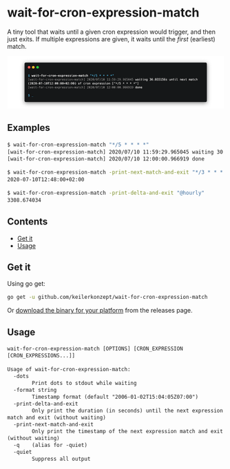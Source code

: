 # wait-for-cron-expression-match

A tiny tool that waits until a given cron expression would trigger, and then just exits. If multiple expressions are given, it waits until the _first_ (earliest) match.

![image](doc/screenshot.png)

## Examples

```sh
$ wait-for-cron-expression-match "*/5 * * * *"
[wait-for-cron-expression-match] 2020/07/10 11:59:29.965045 waiting 30.035156s until next match (2020-07-10T12:00:00+02:00) of cron expression ["*/5 * * * *"]
[wait-for-cron-expression-match] 2020/07/10 12:00:00.966919 done
```

```sh
$ wait-for-cron-expression-match -print-next-match-and-exit "*/3 * * * *"
2020-07-10T12:48:00+02:00
```

```sh
$ wait-for-cron-expression-match -print-delta-and-exit "@hourly"
3308.674034
```

## Contents

- [Get it](#get-it)
- [Usage](#usage)

## Get it

Using go get:

```bash
go get -u github.com/keilerkonzept/wait-for-cron-expression-match
```

Or [download the binary for your platform](https://github.com/keilerkonzept/wait-for-cron-expression-match/releases/latest) from the releases page.

## Usage

```text
wait-for-cron-expression-match [OPTIONS] [CRON_EXPRESSION [CRON_EXPRESSIONS...]]

Usage of wait-for-cron-expression-match:
  -dots
    	Print dots to stdout while waiting
  -format string
    	Timestamp format (default "2006-01-02T15:04:05Z07:00")
  -print-delta-and-exit
    	Only print the duration (in seconds) until the next expression match and exit (without waiting)
  -print-next-match-and-exit
    	Only print the timestamp of the next expression match and exit (without waiting)
  -q	(alias for -quiet)
  -quiet
    	Suppress all output
```
